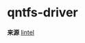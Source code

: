 # qntfs-driver
**来源**	[lintel](https://www.right.com.cn/forum/forum.php?mod=viewthread&tid=432734&ordertype=1 "悬停显示")
